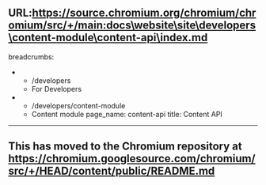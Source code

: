 URL:https://source.chromium.org/chromium/chromium/src/+/main:docs\website\site\developers\content-module\content-api\index.md
---
breadcrumbs:
- - /developers
  - For Developers
- - /developers/content-module
  - Content module
page_name: content-api
title: Content API
---

## This has moved to the Chromium repository at <https://chromium.googlesource.com/chromium/src/+/HEAD/content/public/README.md>
